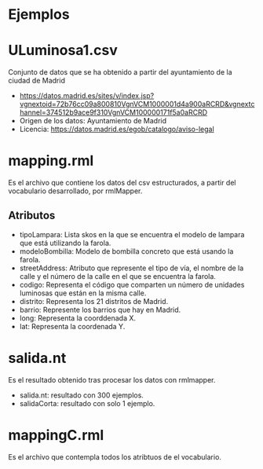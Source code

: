 # Ejemplos
# ULuminosa1.csv
Conjunto de datos que se ha obtenido a partir del ayuntamiento de la ciudad de Madrid 
- https://datos.madrid.es/sites/v/index.jsp?vgnextoid=72b76cc09a800810VgnVCM1000001d4a900aRCRD&vgnextchannel=374512b9ace9f310VgnVCM100000171f5a0aRCRD
- Origen de los datos: Ayuntamiento de Madrid 
- Licencia: https://datos.madrid.es/egob/catalogo/aviso-legal

# mapping.rml
Es el archivo que contiene los datos del csv estructurados, a partir del vocabulario desarrollado, por rmlMapper.
  ## Atributos
  - tipoLampara: Lista skos en la que se encuentra el modelo de lampara que está utilizando la farola.
  - modeloBombilla: Modelo de bombilla concreto que está usando la farola.
  - streetAddress: Atributo que represente el tipo de vía, el nombre de la calle y el número de la calle en el que se encuentra la farola.
  - codigo: Representa el código que comparten un número de unidades luminosas que están en la misma calle.
  - distrito: Representa los 21 distritos de Madrid.
  - barrio: Represente los barrios que hay en Madrid.
  - long: Representa la coorddenada X.
  - lat: Representa la coordenada Y.

# salida.nt
Es el resultado obtenido tras procesar los datos con rmlmapper.
- salida.nt: resultado con 300 ejemplos.
- salidaCorta: resultado con solo 1 ejemplo.

# mappingC.rml
Es el archivo que contempla todos los atribtuos de el vocabulario.
